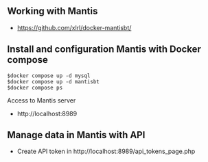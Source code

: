 ## Working with Mantis
* https://github.com/xlrl/docker-mantisbt/


## Install and configuration Mantis with Docker compose
```
$docker compose up -d mysql
$docker compose up -d mantisbt
$docker compose ps
```

Access to Mantis server
* http://localhost:8989

## Manage data in Mantis with API
* Create API token in http://localhost:8989/api_tokens_page.php


